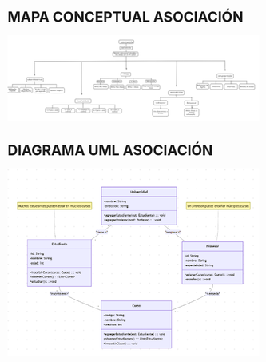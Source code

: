 # MAPA CONCEPTUAL ASOCIACIÓN
![alt text](Asocia.png)
# DIAGRAMA UML ASOCIACIÓN
![alt text](umlasocia.png)